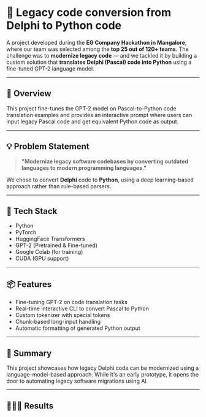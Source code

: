 # 🧠 Legacy code conversion from Delphi to Python code

 
 A project developed during the **EG Company Hackathon in Mangalore**, where our team was selected among the **top 25 out of 120+ teams**. The challenge was to **modernize legacy code** — and we tackled it by building a custom solution that **translates Delphi (Pascal) code into Python** using a fine-tuned GPT-2 language model.

---

## 🚀 Overview

This project fine-tunes the GPT-2 model on Pascal-to-Python code translation examples and provides an interactive prompt where users can input legacy Pascal code and get equivalent Python code as output.

---

## 💡 Problem Statement

> **"Modernize legacy software codebases by converting outdated languages to modern programming languages."**

We chose to convert **Delphi** code to **Python**, using a deep learning-based approach rather than rule-based parsers.

---

## 🧰 Tech Stack

- Python
- PyTorch
- HuggingFace Transformers
- GPT-2 (Pretrained & Fine-tuned)
- Google Colab (for training)
- CUDA (GPU support)

---

## 📦 Features

- Fine-tuning GPT-2 on code translation tasks
- Real-time interactive CLI to convert Pascal to Python
- Custom tokenizer with special tokens
- Chunk-based long-input handling
- Automatic formatting of generated Python output

---

## 🏁 Summary

This project showcases how legacy Delphi code can be modernized using a language-model-based approach. While it's an early prototype, it opens the door to automating legacy software migrations using AI.

---

## 👨🏻‍💻 Results




